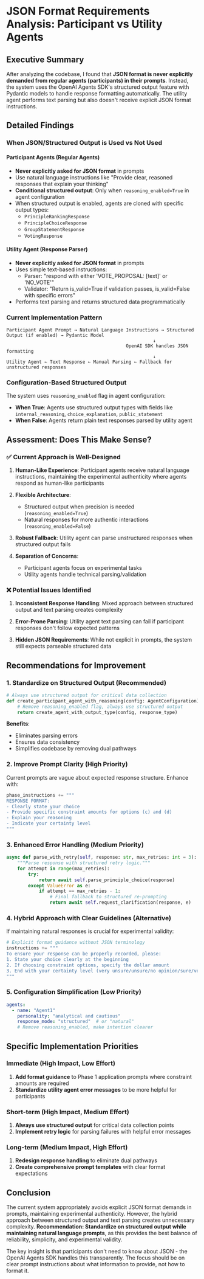 # JSON Format Requirements Analysis: Participant vs Utility Agents

## Executive Summary

After analyzing the codebase, I found that **JSON format is never explicitly demanded from regular agents (participants) in their prompts**. Instead, the system uses the OpenAI Agents SDK's structured output feature with Pydantic models to handle response formatting automatically. The utility agent performs text parsing but also doesn't receive explicit JSON format instructions.

## Detailed Findings

### When JSON/Structured Output is Used vs Not Used

#### Participant Agents (Regular Agents)
- **Never explicitly asked for JSON format** in prompts
- Use natural language instructions like "Provide clear, reasoned responses that explain your thinking"
- **Conditional structured output**: Only when `reasoning_enabled=True` in agent configuration
- When structured output is enabled, agents are cloned with specific output types:
  - `PrincipleRankingResponse`
  - `PrincipleChoiceResponse` 
  - `GroupStatementResponse`
  - `VotingResponse`

#### Utility Agent (Response Parser)
- **Never explicitly asked for JSON format** in prompts
- Uses simple text-based instructions:
  - Parser: "respond with either 'VOTE_PROPOSAL: [text]' or 'NO_VOTE'"
  - Validator: "Return is_valid=True if validation passes, is_valid=False with specific errors"
- Performs text parsing and returns structured data programmatically

### Current Implementation Pattern

```
Participant Agent Prompt → Natural Language Instructions → Structured Output (if enabled) → Pydantic Model
                                                      ↓
                                            OpenAI SDK handles JSON formatting
                                                      ↓
Utility Agent ← Text Response ← Manual Parsing ← Fallback for unstructured responses
```

### Configuration-Based Structured Output

The system uses `reasoning_enabled` flag in agent configuration:
- **When True**: Agents use structured output types with fields like `internal_reasoning`, `choice_explanation`, `public_statement`
- **When False**: Agents return plain text responses parsed by utility agent

## Assessment: Does This Make Sense?

### ✅ **Current Approach is Well-Designed**

1. **Human-Like Experience**: Participant agents receive natural language instructions, maintaining the experimental authenticity where agents respond as human-like participants

2. **Flexible Architecture**: 
   - Structured output when precision is needed (`reasoning_enabled=True`)
   - Natural responses for more authentic interactions (`reasoning_enabled=False`)

3. **Robust Fallback**: Utility agent can parse unstructured responses when structured output fails

4. **Separation of Concerns**: 
   - Participant agents focus on experimental tasks
   - Utility agents handle technical parsing/validation

### ❌ **Potential Issues Identified**

1. **Inconsistent Response Handling**: Mixed approach between structured output and text parsing creates complexity

2. **Error-Prone Parsing**: Utility agent text parsing can fail if participant responses don't follow expected patterns

3. **Hidden JSON Requirements**: While not explicit in prompts, the system still expects parseable structured data

## Recommendations for Improvement

### 1. **Standardize on Structured Output** (Recommended)
```python
# Always use structured output for critical data collection
def create_participant_agent_with_reasoning(config: AgentConfiguration):
    # Remove reasoning_enabled flag, always use structured output
    return create_agent_with_output_type(config, response_type)
```

**Benefits**:
- Eliminates parsing errors
- Ensures data consistency
- Simplifies codebase by removing dual pathways

### 2. **Improve Prompt Clarity** (High Priority)
Current prompts are vague about expected response structure. Enhance with:

```python
phase_instructions += """
RESPONSE FORMAT:
- Clearly state your choice
- Provide specific constraint amounts for options (c) and (d)
- Explain your reasoning
- Indicate your certainty level
"""
```

### 3. **Enhanced Error Handling** (Medium Priority)
```python
async def parse_with_retry(self, response: str, max_retries: int = 3):
    """Parse response with structured retry logic."""
    for attempt in range(max_retries):
        try:
            return await self.parse_principle_choice(response)
        except ValueError as e:
            if attempt == max_retries - 1:
                # Final fallback to structured re-prompting
                return await self.request_clarification(response, e)
```

### 4. **Hybrid Approach with Clear Guidelines** (Alternative)
If maintaining natural responses is crucial for experimental validity:

```python
# Explicit format guidance without JSON terminology
instructions += """
To ensure your response can be properly recorded, please:
1. State your choice clearly at the beginning
2. If choosing constraint options, specify the dollar amount
3. End with your certainty level (very unsure/unsure/no opinion/sure/very sure)
"""
```

### 5. **Configuration Simplification** (Low Priority)
```yaml
agents:
  - name: "Agent1"
    personality: "analytical and cautious"  
    response_mode: "structured"  # or "natural"
    # Remove reasoning_enabled, make intention clearer
```

## Specific Implementation Priorities

### Immediate (High Impact, Low Effort)
1. **Add format guidance** to Phase 1 application prompts where constraint amounts are required
2. **Standardize utility agent error messages** to be more helpful for participants

### Short-term (High Impact, Medium Effort)  
1. **Always use structured output** for critical data collection points
2. **Implement retry logic** for parsing failures with helpful error messages

### Long-term (Medium Impact, High Effort)
1. **Redesign response handling** to eliminate dual pathways
2. **Create comprehensive prompt templates** with clear format expectations

## Conclusion

The current system appropriately avoids explicit JSON format demands in prompts, maintaining experimental authenticity. However, the hybrid approach between structured output and text parsing creates unnecessary complexity. **Recommendation: Standardize on structured output while maintaining natural language prompts**, as this provides the best balance of reliability, simplicity, and experimental validity.

The key insight is that participants don't need to know about JSON - the OpenAI Agents SDK handles this transparently. The focus should be on clear prompt instructions about what information to provide, not how to format it.
